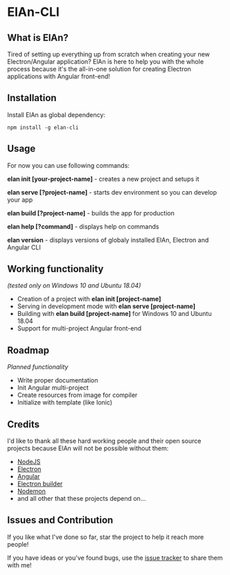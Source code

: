 # ElAn-CLI

## What is ElAn?

Tired of setting up everything up from scratch when creating your new Electron/Angular application?
ElAn is here to help you with the whole process because it's the all-in-one solution for creating Electron applications with Angular front-end!

## Installation

Install ElAn as global dependency:

```npm install -g elan-cli```

## Usage
For now you can use following commands:

**elan init [your-project-name]** - creates a new project and setups it

**elan serve [?project-name]** - starts dev environment so you can develop your app

**elan build [?project-name]** - builds the app for production

**elan help [?command]** - displays help on commands

**elan version** - displays versions of globaly installed ElAn, Electron and Angular CLI

## Working functionality
*(tested only on Windows 10 and Ubuntu 18.04)*

- Creation of a project with **elan init [project-name]**
- Serving in development mode with **elan serve [project-name]**
- Building with **elan build [project-name]** for Windows 10 and Ubuntu 18.04
- Support for multi-project Angular front-end

## Roadmap
*Planned functionality*

- Write proper documentation
- Init Angular multi-project
- Create resources from image for compiler
- Initialize with template (like Ionic)

## Credits
I'd like to thank all these hard working people and their open source projects because ElAn will not be possible without them:

- [NodeJS](https://nodejs.org/)
- [Electron](https://electronjs.org/)
- [Angular](https://angular.io/)
- [Electron builder](https://www.electron.build/)
- [Nodemon](https://nodemon.io/)
- and all other that these projects depend on...

## Issues and Contribution
If you like what I've done so far, star the project to help it reach more people!

If you have ideas or you've found bugs, use the [issue tracker](https://github.com/D-LUSiON/elan-cli/issues) to share them with me!